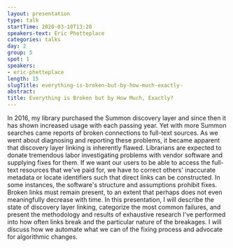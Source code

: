 ```yaml
---
layout: presentation
type: talk
startTime: 2020-03-10T13:20
speakers-text: Eric Phetteplace
categories: talks
day: 2
group: 5
spot: 1
speakers:
- eric-phetteplace
length: 15
slugTitle: everything-is-broken-but-by-how-much-exactly-
abstract:
title: Everything is Broken but by How Much, Exactly?
---
```

In 2016, my library purchased the Summon discovery layer and since then it has shown increased usage with each passing year. Yet with more Summon searches came reports of broken connections to full-text sources. As we went about diagnosing and reporting these problems, it became apparent that discovery layer linking is inherently flawed. Librarians are expected to donate tremendous labor investigating problems with vendor software and supplying fixes for them. If we want our users to be able to access the full-text resources that we've paid for, we have to correct others' inaccurate metadata or locate identifiers such that direct links can be constructed. In some instances, the software's structure and assumptions prohibit fixes. Broken links must remain present, to an extent that perhaps does not even meaningfully decrease with time. In this presentation, I will describe the state of discovery layer linking, categorize the most common failures, and present the methodology and results of exhaustive research I've performed into how often links break and the particular nature of the breakages. I will discuss how we automate what we can of the fixing process and advocate for algorithmic changes.
